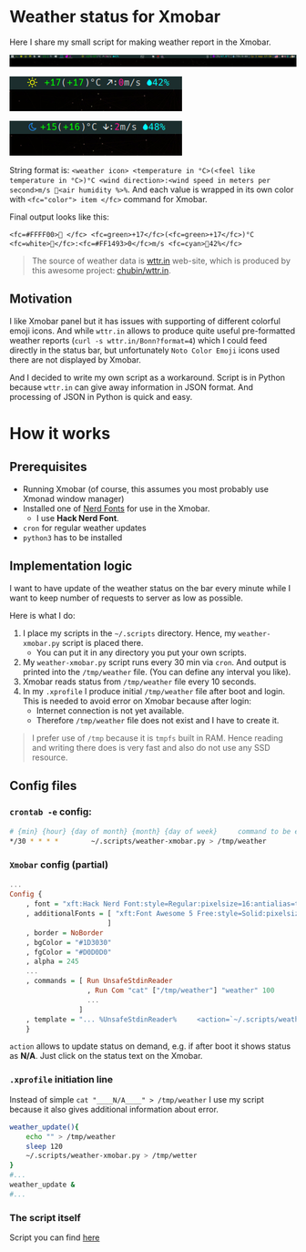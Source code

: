 # Weather status for Xmobar

Here I share my small script for making weather report in the Xmobar.

![screenshot](screenshot/screenshot.png)

![screenshot day](screenshot/screenshot_day.png)

![screenshot night](screenshot/screenshot_night.png)

String format is: `<weather icon> <temperature in °C>(<feel like temperature in °C>)°C <wind direction>:<wind speed in meters per second>m/s <air humidity %>%`.
And each value is wrapped in its own color with `<fc="color"> item </fc>` command for Xmobar.

Final output looks like this:

```
<fc=#FFFF00> </fc> <fc=green>+17</fc>(<fc=green>+17</fc>)°C <fc=white></fc>:<fc=#FF1493>0</fc>m/s <fc=cyan>42%</fc>
```

> The source of weather data is [wttr.in](http://wttr.in) web-site, which is produced by this awesome project: [chubin/wttr.in](https://github.com/chubin/wttr.in).

## Motivation

I like Xmobar panel but it has issues with supporting of different colorful emoji icons. And while `wttr.in` allows to produce quite useful pre-formatted weather reports (`curl -s wttr.in/Bonn?format=4`) which I could feed directly in the status bar, but unfortunately `Noto Color Emoji` icons used there are not displayed by Xmobar.

And I decided to write my own script as a workaround.  Script is in Python because `wttr.in` can give away information in JSON format. And processing of JSON in Python is quick and easy.

# How it works

## Prerequisites

- Running Xmobar (of course, this assumes you most probably use Xmonad window manager)
- Installed one of [Nerd Fonts](https://nerdfonts.com) for use in the Xmobar.
    - I use **Hack Nerd Font**.
- `cron` for regular weather updates
- `python3` has to be installed

## Implementation logic

I want to have update of the weather status on the bar every minute while I want to keep number of requests to server as low as possible.

Here is what I do:

1. I place my scripts in the `~/.scripts` directory. Hence, my `weather-xmobar.py` script is placed there.
    - You can put it in any directory you put your own scripts.
2. My `weather-xmobar.py` script runs every 30 min via `cron`. And output is printed into the `/tmp/weather` file. (You can define any interval you like).
3. Xmobar reads status from `/tmp/weather` file every 10 seconds.
4. In my `.xprofile` I produce initial `/tmp/weather` file after boot and login. This is needed to avoid error on Xmobar because after login:
    - Internet connection is not yet available.
    - Therefore `/tmp/weather` file does not exist and I have to create it.

> I prefer use of `/tmp` because it is `tmpfs` built in RAM. Hence reading and writing there does is very fast and also do not use any SSD resource.

## Config files

### `crontab -e` config:

```sh
# {min} {hour} {day of month} {month} {day of week}     command to be executed
*/30 * * * *        ~/.scripts/weather-xmobar.py > /tmp/weather
```

### `Xmobar` config (partial)

```haskell
...
Config {
    , font = "xft:Hack Nerd Font:style=Regular:pixelsize=16:antialias=true:hinting=light"
    , additionalFonts = [ "xft:Font Awesome 5 Free:style=Solid:pixelsize=16:antialias=true"
                        ]
    , border = NoBorder
    , bgColor = "#1D3030"
    , fgColor = "#D0D0D0"
    , alpha = 245
    ...
    , commands = [ Run UnsafeStdinReader
                   , Run Com "cat" ["/tmp/weather"] "weather" 100
                   ...
                 ]
    , template = "... %UnsafeStdinReader%     <action=`~/.scripts/weather-report.py > /tmp/weather`>%weather%</action>  ..."
    }
```

`action` allows to update status on demand, e.g. if after boot it shows status as **N/A**. Just click on the status text on the Xmobar.

### `.xprofile` initiation line

Instead of simple `cat "____N/A____" > /tmp/weather` I use my script because it also gives additional information about error. 

```sh
weather_update(){
    echo "" > /tmp/weather
    sleep 120
    ~/.scripts/weather-xmobar.py > /tmp/wetter
}
#...
weather_update &
#...
```

### The script itself

Script you can find [here](scripts/weather-xmobar.py)
